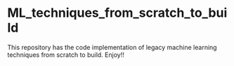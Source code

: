 # ML_techniques_from_scratch_to_build
This repository has the code implementation of legacy machine learning techniques from scratch to build. Enjoy!!
